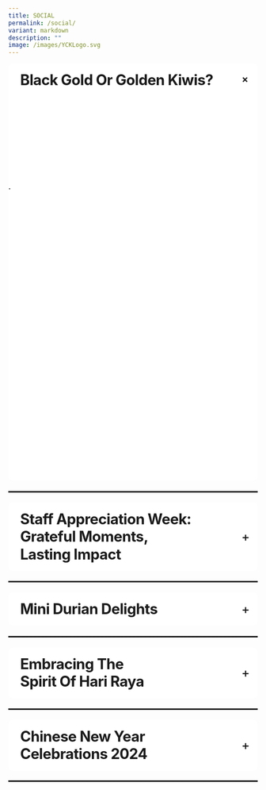 ```yaml
---
title: SOCIAL
permalink: /social/
variant: markdown
description: ""
image: /images/YCKLogo.svg
---
```

<div class="yck-component" id="top">
    <div class="regular-flow">
        <details open="" name="social">
            <summary>
                <h3>Black Gold or Golden Kiwis?</h3>
            </summary>
            <p class="dropcap-title">Your choice. Your delight</p>
            <p>Every year, fruit lovers are faced with an irresistible dilemma: a life choice that stirs the taste buds</p>.
            <div class="yck-flexbox-grid">
                <figure class="landscape">
                    <img alt="Staff activity image 1" src="https://staging-lite.d3o5f2eggdqz6.amplifyapp.com/images/Our%20Family/Staff/SWC%20Activities/Social/2025_durians_kiwi01.jpg">
                </figure>
                <figure>
                    <img alt="Staff activity image 2" src="https://staging-lite.d3o5f2eggdqz6.amplifyapp.com/images/Our%20Family/Staff/SWC%20Activities/Social/2025_durians_kiwi02.jpg">
                </figure>
                <figure>
                    <img alt="Staff activity image 3" src="https://staging-lite.d3o5f2eggdqz6.amplifyapp.com/images/Our%20Family/Staff/SWC%20Activities/Social/2025_durians_kiwi03.jpg">
                </figure>
            </div>
            <p>On 30 July 2025, a much-welcomed message was dropped, hinting at the arrival of two seasonal
                treasures. The air grew thick with anticipation, and the mood quickly shifted into high gear. Some
                made a beeline for the Heritage Gallery with like-minded colleagues, eager to savour the king of
                fruits—the rich, creamy Black Gold. Others scrunched up their noses at its potent aroma and
                cheerfully quipped, “Enjoy the king of fruits,” before turning to claim a crown jewel—the tangy-sweet
                Zespri golden kiwi.</p>
            <p>The liberty of choice has transformed the school into a stage for this cherished ritual of flavour and
                friendly rivalry.</p>
            <div class="button-container">
                <a href="#top">
                    <button class="buttontotop">
                        <svg viewBox="0 0 384 512" class="svgIcon">
                            <path d="M214.6 41.4c-12.5-12.5-32.8-12.5-45.3 0l-160 160c-12.5 12.5-12.5 32.8 0 45.3s32.8 12.5 45.3 0L160 141.2V448c0 17.7 14.3 32 32 32s32-14.3 32-32V141.2L329.4 246.6c12.5 12.5 32.8 12.5 45.3 0s12.5-32.8 0-45.3l-160-160z"></path>
                        </svg>
                    </button>
                </a>
            </div>
        </details>
<hr>
        <details name="social">
            <summary>
                <h3 id="sad2024">Staff Appreciation Week: Grateful Moments, Lasting Impact</h3>
            </summary>
            <p><i>“It’s my life~~~” Bon Jovi’s</i> song rang out as the principal joined in the groove, signaling the official yet fun start of the Staff Appreciation Lunch. With the microphone in hand, groups eagerly showcased their unique identities – flaunting glossy balloons, rocking cool shades, or sporting bandana scarves. The royal blue attire, paired with tiaras or songkoks, added a dash of flair, as everyone embraced the theme of ‘Be Yourself.’</p>
            <div class="carousel">
                <div class="images">
                    <img alt="Image 1" src="https://www.yiochukangsec.moe.edu.sg/images/Our%20Family/Staff/SWC%20Activities/Social/2024_staff_retreat3.png">
                    <img alt="Image 2" src="https://www.yiochukangsec.moe.edu.sg/images/Our%20Family/Staff/SWC%20Activities/Social/2024_staff_retreat6.png">
                    <img alt="Image 3" src="https://www.yiochukangsec.moe.edu.sg/images/Our%20Family/Staff/SWC%20Activities/Social/2024_staff_retreat7.png">
                    <img alt="Image 4" src="https://www.yiochukangsec.moe.edu.sg/images/Our%20Family/Staff/SWC%20Activities/Social/2024_staff_retreat8.png">
                    <img alt="Image 5" src="https://www.yiochukangsec.moe.edu.sg/images/Our%20Family/Staff/SWC%20Activities/Social/2024_staff_retreat9.png">
                    <img alt="Image 6" src="https://www.yiochukangsec.moe.edu.sg/images/Our%20Family/Staff/SWC%20Activities/Social/2024_staff_retreat10.png">
                    <img alt="Image 7" src="https://www.yiochukangsec.moe.edu.sg/images/Our%20Family/Staff/SWC%20Activities/Social/2024_staff_retreat11.png">
                </div>
            </div>
            <p>As the delectable eight-course feast unfolded, the room buzzed with excitement, spurred on by a battery of games. Fearless and fun-loving souls dressed up as Albert Einstein, Ninja Turtle, Phua Chu Kang, Wonder Woman or Pikachu with whatever their tablemates could find. The invitees also uncovered each other's hidden talents and passions: Who blesses people with self-made pineapple tarts? Who is an intrepid traveler and converses in Japanese effortlessly? Whose home is a kitty paradise? Whether or not you know these answers, the YCKSS family was awestruck by the versatility and delightful surprises of those in the very same room. Even the conventional lucky draw had an uncannily unconventional twist, leaving everyone beaming as winners of vouchers, big wads or not.</p>
            <div class="carousel01">
                <div class="images01">
                    <img alt="Image 1" src="https://www.yiochukangsec.moe.edu.sg/images/Our%20Family/Staff/SWC%20Activities/Social/2024_staff_retreat4.png">
                    <img alt="Image 2" src="https://www.yiochukangsec.moe.edu.sg/images/Our%20Family/Staff/SWC%20Activities/Social/2024_staff_retreat5.png">
                </div>
            </div>
            <p>Thanks to the hilariously funny emcees, laughter and cheers permeated the venue, filling Holiday Inn @ Atrium with a sense of camaraderie that truly defined the luncheon on 28 August.</p>
            <img alt="The funny emcees of Staff Appreciation Day" src="https://www.yiochukangsec.moe.edu.sg/images/Our%20Family/Staff/SWC%20Activities/Social/2024_staff_retreat15.png">
            <p>But the luncheon was not the only highlight! In the days leading up to the event, cards of gratitude and gifts of choice – epitomising the SPICEY framework – were lovingly handed out, radiating warmth and sending a pellucidly clear message to every member of the YCKSS family: You are never alone in this.</p>
            <div class="button-container">
                <a href="#top">
                    <button class="buttontotop">
                        <svg viewBox="0 0 384 512" class="svgIcon">
                            <path d="M214.6 41.4c-12.5-12.5-32.8-12.5-45.3 0l-160 160c-12.5 12.5-12.5 32.8 0 45.3s32.8 12.5 45.3 0L160 141.2V448c0 17.7 14.3 32 32 32s32-14.3 32-32V141.2L329.4 246.6c12.5 12.5 32.8 12.5 45.3 0s12.5-32.8 0-45.3l-160-160z"></path>
                        </svg>
                    </button>
                </a>
            </div>
        </details>
        <hr>
        <details name="social">
            <summary>
                <h3 id="minidurians2024">Mini Durian Delights</h3>
            </summary>
            <p>The air buzzed with anticipation when a hint of its presence was dropped through a text message. Upon its arrival, the atmosphere intensified; some rushed up to it with their like-minded colleagues, while others scrunched up their noses yet politely declined, saying, ‘I would give it a miss.’ It is none other than the king of fruits – durian!</p>
            <p>On the 28th of June 2024, staff were greeted by the strong and distinct aroma of durians. Enthusiasts revelled in its rich and creamy texture, especially in the company of other durian lovers at the Heritage Gallery. Whether the unique aroma elicited adoration or aversion, everyone had either the king of fruits or other delectable fruits to savour that day. While durians may reign supreme in the hearts of many fruit lovers, they did not overshadow the significance of the shared experience among us in the teaching fraternity.</p>
            <img src="https://www.yiochukangsec.moe.edu.sg/images/Our%20Family/Staff/SWC%20Activities/Social/Mini_DD_2.png">
            <img src="https://www.yiochukangsec.moe.edu.sg/images/Our%20Family/Staff/SWC%20Activities/Social/Mini_DD_3.png">
            <img src="https://www.yiochukangsec.moe.edu.sg/images/Our%20Family/Staff/SWC%20Activities/Social/Mini_DD_5.png">
            <div>
                <div class="button-container">
                    <a href="#top">
                        <button class="buttontotop">
                            <svg viewBox="0 0 384 512" class="svgIcon">
                                <path d="M214.6 41.4c-12.5-12.5-32.8-12.5-45.3 0l-160 160c-12.5 12.5-12.5 32.8 0 45.3s32.8 12.5 45.3 0L160 141.2V448c0 17.7 14.3 32 32 32s32-14.3 32-32V141.2L329.4 246.6c12.5 12.5 32.8 12.5 45.3 0s12.5-32.8 0-45.3l-160-160z"></path>
                            </svg>
                        </button>
                    </a>
                </div>
            </div>
        </details>
        <hr>
        <details name="social">
            <summary>
                <h3 id="hariraya2024">Embracing the Spirit of Hari Raya</h3>
            </summary>
            <p>Hari Raya festivities are synonymous with an exquisite array of culinary delights. It was no exception this year, with the primary aim of fostering YCKSS familial ties. On 19 April, as the aroma of tantalising lunch filled the air, it set the perfect backdrop for colleagues to engage in hearty conversations amidst their busy lives.</p>
            <p>Gathered in the cozy comfort of the Dance Studio 2, we revelled in the light-hearted stories steeped in history and practices of Muslims. While it culminated in quizzes that challenged our knowledge and wit, the winners brought home some mementos that served as vivid reminders of the generosity and inclusivity embedded within the Muslim culture.</p>
            <img src="https://www.yiochukangsec.moe.edu.sg/images/Our%20Family/Staff/SWC%20Activities/Social/Hari_Raya_2024_SWC_Slide1.png">
            <img src="https://www.yiochukangsec.moe.edu.sg/images/Our%20Family/Staff/SWC%20Activities/Social/Hari_Raya_2024_SWC_Slide2.png">
            <img src="https://www.yiochukangsec.moe.edu.sg/images/Our%20Family/Staff/SWC%20Activities/Social/Hari_Raya_2024_SWC_Slide3.png">
            <img src="https://www.yiochukangsec.moe.edu.sg/images/Our%20Family/Staff/SWC%20Activities/Social/Hari_Raya_2024_SWC_Slide4.png">
            <div>
                <div class="button-container">
                    <a href="#top">
                        <button class="buttontotop">
                            <svg viewBox="0 0 384 512" class="svgIcon">
                                <path d="M214.6 41.4c-12.5-12.5-32.8-12.5-45.3 0l-160 160c-12.5 12.5-12.5 32.8 0 45.3s32.8 12.5 45.3 0L160 141.2V448c0 17.7 14.3 32 32 32s32-14.3 32-32V141.2L329.4 246.6c12.5 12.5 32.8 12.5 45.3 0s12.5-32.8 0-45.3l-160-160z"></path>
                            </svg>
                        </button>
                    </a>
                </div>
            </div>
        </details>
        <hr>
        <details name="social">
            <summary>
                <h3 id="cny2024">Chinese New Year Celebrations 2024</h3>
            </summary>
            <p>To usher in the Year of the Dragon, all YCKSS staff convened in a calligraphy session on 2 February 2024. Empowered with creative autonomy, everyone carefully and meticulously penned auspicious words of their choice and engaged in the delicate art of paper cutting, reflecting personalised aspirations. The celebration would not be complete without the venerable tradition of Lo Hei on 16 February 2024, when a myriad of ingredients were tossed with one collective purpose: ringing in peace and prosperity in the coming year.</p>
            <img src="https://www.yiochukangsec.moe.edu.sg/images/Our%20Family/Staff/SWC%20Activities/Social/Slide1.png">
            <img src="https://www.yiochukangsec.moe.edu.sg/images/Our%20Family/Staff/SWC%20Activities/Social/Slide2.png">
            <img src="https://www.yiochukangsec.moe.edu.sg/images/Our%20Family/Staff/SWC%20Activities/Social/Slide3.png">
            <img src="https://www.yiochukangsec.moe.edu.sg/images/Our%20Family/Staff/SWC%20Activities/Social/Slide4.png">
            <img src="https://www.yiochukangsec.moe.edu.sg/images/Our%20Family/Staff/SWC%20Activities/Social/Slide5.png">
            <div class="button-container">
                <a href="#top">
                    <button class="buttontotop">
                        <svg viewBox="0 0 384 512" class="svgIcon">
                            <path d="M214.6 41.4c-12.5-12.5-32.8-12.5-45.3 0l-160 160c-12.5 12.5-12.5 32.8 0 45.3s32.8 12.5 45.3 0L160 141.2V448c0 17.7 14.3 32 32 32s32-14.3 32-32V141.2L329.4 246.6c12.5 12.5 32.8 12.5 45.3 0s12.5-32.8 0-45.3l-160-160z"></path>
                        </svg>
                    </button>
                </a>
            </div>
        </details>
    </div>
    <hr>
 
<style>
    /* ==========================================================================
   1. Global Styles & Resets
   ========================================================================== */

    :root {
        --yck-text-line-height: 1.6em;
        --yck-heading-line-height: 1.2em;
        --yck-heading-letter-spacing: -0.02em;
        --yck-spacing-unit: 1em;
        --yck-box-shadow: 0 2px 4px rgba(0, 0, 0, 0.25);
        --yck-box-shadow1: 0 1px 2px rgba(0, 0, 0, 0.15);
        --yck-inset-shadow1: rgba(50, 50, 93, 0.25) 0px 30px 60px -12px inset, rgba(0, 0, 0, 0.3) 0px 18px 36px -18px inset;
        --yck-inset-shadow2: rgb(204, 219, 232) 3px 3px 6px 0px inset, rgba(255, 255, 255, 0.5) -3px -3px 6px 1px inset;
        --yck-transition-timing: cubic-bezier(0.4, 0, 0.2, 1);

        --yck-step--2: clamp(0.7813rem, 0.9263rem + -0.1872vw, 0.8889rem);
        --yck-step--1: clamp(0.9375rem, 1.0217rem + -0.1087vw, 1rem);
        --yck-step-0: clamp(1.125rem, 1.125rem + 0vw, 1.125rem);
        --yck-step-1: clamp(1.2656rem, 1.2363rem + 0.1467vw, 1.35rem);
        --yck-step-2: clamp(1.4238rem, 1.3556rem + 0.3412vw, 1.62rem);
        --yck-step-3: clamp(1.6018rem, 1.4828rem + 0.5951vw, 1.944rem);
        --yck-step-4: clamp(1.802rem, 1.6174rem + 0.9231vw, 2.3328rem);
        --yck-step-5: clamp(2.0273rem, 1.7587rem + 1.3427vw, 2.7994rem);

        --yck-space-s-xl: clamp(1em, 0.2143em + 3.9286vw, 3.5em);

        --font-system-ui: system-ui, sans-serif;
        --font-transitional: Charter, Bitstream Charter, Sitka Text, Cambria, serif;
        --font-old-style: Iowan Old Style, Palatino Linotype, URW Palladio L, P052, serif;
        --font-humanist: Seravek, Gill Sans Nova, Ubuntu, Calibri, DejaVu Sans, source-sans-pro, sans-serif;
        --font-geometric-humanist: Avenir, Montserrat, Corbel, URW Gothic, source-sans-pro, sans-serif;
        --font-classical-humanist: Optima, Candara, Noto Sans, source-sans-pro, sans-serif;
        --font-neo-grotesque: Inter, Roboto, Helvetica Neue, Arial Nova, Nimbus Sans, Arial, sans-serif;
        --font-monospace-slab-serif: Nimbus Mono PS, Courier New, monospace;
        --font-monospace-code: Dank Mono, Operator Mono, Inconsolata, Fira Mono, ui-monospace, SF Mono, Monaco, Droid Sans Mono, Source Code Pro, Cascadia Code, Menlo, Consolas, DejaVu Sans Mono, monospace;
        --font-industrial: Bahnschrift, DIN Alternate, Franklin Gothic Medium, Nimbus Sans Narrow, sans-serif-condensed, sans-serif;
        --font-rounded-sans: ui-rounded, Hiragino Maru Gothic ProN, Quicksand, Comfortaa, Manjari, Arial Rounded MT, Arial Rounded MT Bold, Calibri, source-sans-pro, sans-serif;
        --font-slab-serif: Rockwell, Rockwell Nova, Roboto Slab, DejaVu Serif, Sitka Small, serif;
        --font-antique: Superclarendon, Bookman Old Style, URW Bookman, URW Bookman L, Georgia Pro, Georgia, serif;
        --font-didone: Didot, Bodoni MT, Noto Serif Display, URW Palladio L, P052, Sylfaen, serif;
        --font-handwritten: Segoe Print, Bradley Hand, Chilanka, TSCu_Comic, casual, cursive;

        interpolate-size: allow-keywords;
        scroll-behavior: smooth;
        text-rendering: optimizeSpeed;
    }

    ::selection {
        text-shadow: none;
        background: rgba(255, 255, 255, 0.35);
    }

    audio,
    canvas,
    iframe,
    img,
    svg,
    video {
        vertical-align: middle;
    }

    img {
        background-repeat: no-repeat;
        background-size: cover;
    }

    /* ==========================================================================
   2. Base Typography
   ========================================================================== */

    .yck-component {
        line-height: var(--yck-text-line-height);
        letter-spacing: normal;
        font-size: var(--yck-step-0);
        margin-bottom: var(--yck-space-s-xl);
    }

    .yck-component h1,
    .yck-component h2,
    .yck-component h3,
    .yck-component h4,
    .yck-component h5,
    .yck-component h6,
    .yck-component p {
        overflow-wrap: break-word;
    }

    .yck-component h1,
    .yck-component h2,
    .yck-component h3,
    .yck-component h4,
    .yck-component h5,
    .yck-component h6 {
        text-wrap: balance;
    }

    .yck-component p,
    .yck-component ol,
    .yck-component ul {
        text-wrap: pretty;
        margin-bottom: var(--yck-spacing-unit);
    }

    .yck-component p:last-child,
    .yck-component ul li:last-child,
    .yck-component ol li:last-child {
        margin-bottom: var(--yck-space-s-xl);
    }

    .yck-component .yck-h1,
    .yck-component h1 {
        font-size: var(--yck-step-5);
        margin-bottom: var(--yck-spacing-unit);
        line-height: var(--yck-heading-line-height);
        letter-spacing: var(--yck-heading-letter-spacing);
    }

    .yck-component .yck-h2,
    .yck-component h2 {
        font-size: var(--yck-step-4);
        margin-bottom: calc(var(--yck-spacing-unit) * 0.85);
        text-transform: capitalize;
        line-height: var(--yck-heading-line-height);
        letter-spacing: var(--yck-heading-letter-spacing);
    }

    .yck-component .yck-h3,
    .yck-component h3 {
        font-size: var(--yck-step-3);
        margin-bottom: calc(var(--yck-spacing-unit) * 0.75);
        text-transform: capitalize;
        line-height: var(--yck-heading-line-height);
        letter-spacing: var(--yck-heading-letter-spacing);
    }

    .yck-component .yck-h4,
    .yck-component h4 {
        font-size: var(--yck-step-2);
        margin-bottom: calc(var(--yck-spacing-unit) * 0.5);
        text-transform: capitalize;
        line-height: var(--yck-heading-line-height);
        letter-spacing: var(--yck-heading-letter-spacing);
    }

    .yck-component .yck-h5,
    .yck-component h5 {
        font-size: var(--yck-step-1);
        margin-bottom: calc(var(--yck-spacing-unit) * 0.25);
        text-transform: uppercase;
        line-height: var(--yck-heading-line-height);
        letter-spacing: var(--yck-heading-letter-spacing);
    }

    .yck-component .yck-h6,
    .yck-component h6 {
        font-size: var(--yck-step-0);
        margin-bottom: var(--yck-spacing-unit);
        text-transform: uppercase;
        line-height: var(--yck-heading-line-height);
        letter-spacing: var(--yck-heading-letter-spacing);
    }

    .yck-component hr,
    hr {
        border: 1px dotted rgba(0, 0, 0, 0.25);
        margin-block: clamp(1rem, 2vw, 2.5rem);
    }

    .yck-component small,
    small {
        font-size: var(--yck-step--2);
        line-height: var(--yck-spacing-unit);
    }

    .yck-component a {
        text-decoration: none;
        color: #e37f2a;
    }

    .yck-component a.text-link {
        position: relative;
        padding-bottom: 2px;
        text-decoration: none;
    }

    .yck-component a.text-link::after {
        content: " ";
        position: absolute;
        width: 0;
        height: 2px;
        bottom: 0;
        left: 0;
        background-color: currentColor;
        transition:
            width 1s cubic-bezier(0.25, 1, 0.5, 1),
            color 1.2s ease-out;
    }

    .yck-component a.text-link:hover::after {
        width: 100%;
        color: rgba(0, 122, 247, 0.25);
    }

    .yck-component a[target="_blank"]:not(.text-link):after {
        display: none;
        margin: 0;
        padding: 0;
    }

    .yck-component abbr,
    abbr {
        text-decoration: underline dotted #2c6139;
        text-decoration-thickness: 2px;
        text-underline-offset: 3px;
        color: #2c6139;
        font-weight: 600;
        cursor: help;
    }

    .yck-component abbr:hover,
    abbr:hover {
        color: #4e835b;
    }

    .yck-component .dropcap-title {
        font-size: var(--yck-step-1);
        /* Base font size for the heading */
        font-weight: normal;
        margin-bottom: 0.5em;
        color: #555;
    }

    /* This is the core magic for the dropcap */
    .yck-component .dropcap-title::first-letter {
        float: left;
        font-size: calc(var(--yck-step-5)*1.65);
        /* The size of the dropcap relative to the heading's font size */
        font-weight: bold;
        font-style: oblique;
        font-family: var(--font-antique);
        line-height: 0.9;
        /* Pulls the rest of the text up vertically */
        padding-right: 0.18em;
        /* Adds a little space next to the letter */
        color: #4e835b;
        /* A distinct color for the dropcap */
    }

    /* ==========================================================================
   3. Layout Components
   ========================================================================== */

    .yck-component .regular-flow>*+* {
        margin-top: 1.125em;
    }

    .yck-component .deadctr-container {
        display: grid;
        place-items: center;
        height: auto;
    }

    .yck-component .deadctr-content {
        padding: var(--yck-spacing-unit);
        margin: 0 auto;
        text-align: center;
    }

    .yck-component .col-container,
    .yck-component .col3-container {
        width: 100%;
        max-width: 1000px;
        margin: 0 auto;
        column-count: 2;
        column-width: 55px;
        column-gap: 1.5em;
    }

    .yck-component .col3-container {
        columns: 3;
        column-width: 20ch;
        column-gap: 1.5em;
        column-rule-style: dotted;
        column-rule-width: 0.5px;
        column-rule-color: rgba(170, 170, 170, 0.75);
    }

    /* --- Flexbox Grid System --- */
    .yck-component .yck-flexbox-grid {
        --yck-gap: 1em;
        display: flex;
        flex-wrap: wrap;
        list-style: none;
        gap: var(--yck-gap);
        padding: 0;
        margin-block: var(--yck-spacing-unit);
    }

    .yck-component .yck-flexbox-grid>* {
        flex-grow: 1;
        flex-shrink: 0;
        flex-basis: calc((100% - var(--yck-gap)) / 4);
        min-width: calc((100% - var(--yck-gap)) / 2);
        list-style: none;
    }

    .yck-component .yck-img-array {
        --yck-gap: 1.25rem;
        display: flex;
        flex-direction: row;
        align-items: flex-start;
        align-content: flex-start;
        justify-content: flex-start;
        flex-wrap: wrap;
        list-style: none;
        gap: var(--yck-gap);
        padding: 0;
        margin: 0;
    }

    .yck-component .yck-img-array>* {
        flex-grow: 1;
        flex-shrink: 0;
        flex-basis: calc((100% - var(--yck-gap)) / 6);
        min-width: 240px;
        list-style: none;
    }

    .masonry-container {
        column-count: 3;
        /* The number of columns you want */
        column-gap: 1rem;
        /* The space between columns */
    }

    .masonry-item {
        break-inside: avoid;
        margin-bottom: 1rem;
        display: inline-block;
        width: 100%;
    }

    .masonry-item img {
        width: 100%;
        height: auto;
        display: block;
    }

    /* ==========================================================================
   4. UI Components
   ========================================================================== */

    /* --- Tables --- */
    .yck-component .yck-table {
        border-collapse: collapse;
        width: 100%;
        min-width: 180px;
        max-width: 1000px;
        margin-top: 0.5em;
        margin-bottom: var(--yck-spacing-unit);
    }

    .yck-component .yck-th {
        background-color: #f2f2f2;
        text-align: left;
        border-bottom: 1px dotted #ddd;
        text-transform: uppercase;
        padding: calc(var(--yck-spacing-unit) * 0.75);
        font-weight: bold;
        font-size: var(--yck-step-0);
        line-height: 1.4;
        letter-spacing: 0.05em;
        vertical-align: top;
    }

    .yck-component .yck-th h4,
    .yck-component .yck-th h5,
    .yck-component .yck-th h6 {
        margin: 0 0 calc(var(--yck-spacing-unit) * 0.5) 0;
        text-wrap: balance;
        line-height: 1.3;
    }

    .yck-component .yck-td {
        border-bottom: 1px dotted #ddd;
        min-width: 120px;
        max-width: 100%;
        word-wrap: break-word;
        text-wrap: pretty;
        padding: calc(var(--yck-spacing-unit) * 0.75);
        vertical-align: top;
        font-size: var(--yck-step-0);
        line-height: 1.5;
    }

    .yck-component .yck-td>*,
    .yck-component .yck-td p,
    .yck-component .yck-td ul,
    .yck-component .yck-td ol {
        margin-top: 0;
        margin-bottom: calc(var(--yck-spacing-unit) * 0.5);
    }

    .yck-component .yck-td ul,
    .yck-component .yck-td ol {
        padding-left: calc(var(--yck-spacing-unit) * 1.5);
    }

    .yck-component .yck-td li {
        margin-bottom: calc(var(--yck-spacing-unit) * 0.25);
        line-height: inherit;
    }

    .yck-component .yck-td>*:last-child,
    .yck-component .yck-td>p:last-child,
    .yck-component .yck-td>ul:last-child,
    .yck-component .yck-td>ol:last-child {
        margin-bottom: calc(var(--yck-spacing-unit) * 0.75);
    }

    .yck-component .yck-td ul:last-child li:last-child,
    .yck-component .yck-td ol:last-child li:last-child {
        margin-bottom: calc(var(--yck-spacing-unit) * 0.25);
    }

    .yck-component .yck-table tbody tr:last-child .yck-td>*:last-child {
        margin-bottom: var(--yck-spacing-unit);
    }

    .yck-component .yck-table tbody tr:nth-child(even) {
        background-color: #fafafa;
    }

    /* --- Video Containers --- */
    .yck-component .video-container {
        position: relative;
        width: 100%;
        padding-bottom: 56.25%;
        height: 0;
        overflow: hidden;
        margin-bottom: var(--yck-spacing-unit);
    }

    .yck-component .video-container iframe,
    .yck-component .video-container object,
    .yck-component .video-container embed {
        position: absolute;
        top: 0;
        left: 0;
        width: 100%;
        height: 100%;
    }

    .yck-component .widescreentv {
        aspect-ratio: 16/9;
        width: 100%;
    }

    .yck-component .tallscreentv {
        aspect-ratio: 9/16;
        width: 100%;
    }

    .yck-component .sdtv {
        aspect-ratio: 4/3;
        width: 100%;
    }

    /* --- Isomer Cards --- */
    .yck-component .isomer-card,
    .yck-component .column {
        break-inside: avoid;
        page-break-inside: avoid;
        padding: 20px;
        border-radius: 5px;
        box-shadow: var(--yck-box-shadow1);
    }

    .yck-component .column {
        margin-bottom: var(--yck-spacing-unit);
    }

    .yck-component .column ul,
    .yck-component .column ol {
        list-style: none;
        line-height: 1.5em;
        margin: 0;
        padding: 0;
    }

    .yck-component .column ul li {
        margin-inline: 1em;
        padding-left: 1rem;
        border-bottom: 1px dotted rgba(0, 0, 0, 0.05);
    }

    .yck-component .isomer-card {
        text-decoration: none;
        margin: 0 auto;
        padding: 0;
        border: 1px solid rgba(224, 224, 224, 0.15);
        border-radius: 8px;
        overflow: hidden;
        transition:
            transform 0.8s var(--yck-transition-timing),
            box-shadow 0.8s var(--yck-transition-timing),
            background-color 0.5s ease;
    }

    .yck-component .isomer-card:hover {
        transform: translateY(-5px);
        box-shadow: var(--yck-box-shadow);
    }

    .yck-component .isomer-card:hover .isomer-card-body .isomer-card-link {
        color: #e37f2a;
    }

    .yck-component .isomer-card:has(img) {
        filter: brightness(100%);
        background-color: #fff;
        transition: filter 0.5s ease;
    }

    .yck-component .isomer-card:has(img):hover {
        filter: brightness(90%);
        background-color: #fefefe;
    }

    .yck-component .isomer-card .isomer-card-image {
        width: 100%;
        object-fit: cover;
    }

    .yck-component .isomer-card .isomer-card-body {
        padding: var(--yck-spacing-unit);
    }

    .yck-component .isomer-card .isomer-card-body .isomer-card-title {
        color: #4a4a4a;
        font-weight: 700;
        font-size: var(--yck-step-1);
        overflow-wrap: break-word;
        text-wrap: balance;
    }

    .yck-component .isomer-card .isomer-card-body .isomer-card-description {
        color: #383838;
        font-size: var(--yck-step-0);
    }

    .yck-component .isomer-card .isomer-card-body .isomer-card-link {
        font-size: var(--yck-step-0);
        text-decoration: underline;
        color: #e37f2a;
        display: inline-block;
        margin-top: 0.5rem;
    }

    .yck-component .isomer-card .isomer-card-body .isomer-card-title:has(+ .isomer-card-description) {
        margin-bottom: 0.75rem;
    }

    .yck-component .isomer-card .isomer-card-body .isomer-card-title:has(+ .isomer-card-link),
    .yck-component .isomer-card .isomer-card-body .isomer-card-description:has(+ .isomer-card-link) {
        margin-bottom: 1rem;
    }

    /* --- Blockquotes & Figures --- */
    .yck-component blockquote {
        position: relative;
        padding: 25px 35px;
        background-color: white;
        border-radius: 5px;
        box-shadow: var(--yck-box-shadow);
        margin-left: 0;
        margin-right: 0;
    }

    .yck-component blockquote>p,
    .yck-component blockquote>div {
        color: #ff6b6b;
        font-style: italic;
        font-size: var(--yck-step-1);
        line-height: 1.5;
        margin: 0;
    }

    .yck-component blockquote::before {
        content: '"';
        position: absolute;
        top: 25px;
        left: 10px;
        color: #ff6b6b;
        font-size: 60px;
        font-family: Georgia, serif;
        opacity: 0.3;
    }

    .yck-component cite {
        display: block;
        margin-top: var(--yck-spacing-unit);
        font-size: var(--yck-step--1);
        font-style: italic;
        color: #555;
        text-align: right;
    }

    .yck-component figure,
    .yck-component .figure {
        display: flex;
        flex-flow: column;
        max-width: 100%;
        margin: 0;
        padding: 0;
    }

    .yck-component figure img,
    .yck-component .figure img {
        border-radius: 8px;
        box-shadow: var(--yck-box-shadow);
        margin-bottom: var(--yck-spacing-unit);
    }

    .yck-component figcaption {
        background-color: rgba(255, 255, 255, 0.55);
        color: #333;
        font: italic var(--yck-step--1) sans-serif;
        margin: 0;
        padding: 5px;
        text-align: center;
    }

    /* --- Integrated Navigation Bar Styles --- */
    .yck-component .yck-nav-bar>* {
        margin: 0 auto;
        padding: 0;
    }

    .yck-component .yck-nav-bar ul {
        display: grid;
        grid-template-columns: repeat(auto-fit, minmax(200px, 1fr));
        list-style: none;
        background-color: #ffffff;
        border-radius: 0.75rem;
        box-shadow: var(--yck-inset-shadow2);

        justify-content: space-evenly;
        align-content: start;
        justify-items: center;
        align-items: start;
    }

    .yck-component .yck-nav-bar a {
        display: block;
        text-decoration: none;
        font-family: sans-serif;
        font-weight: 500;
        font-size: var(--yck-step-0);
        transition: all 0.3s var(--yck-transition-timing);
        margin: calc(var(--yck-spacing-unit) * 0.1);
        padding: 1rem;
        border-radius: 0.5rem;
        text-align: center;
        text-wrap: balance;
        overflow-wrap: break-word;
        color: #4a5568;
        position: relative;
    }

    .yck-component .yck-nav-bar a::after {
        content: '';
        position: absolute;
        width: 0;
        height: 2px;
        bottom: 10px;
        left: 50%;
        transform: translateX(-50%);
        background-color: #4299e1;
        /* Added background-color to the transition for the color fade effect */
        transition: width 0.7s var(--yck-transition-timing), background-color 0.7s var(--yck-transition-timing);
    }


    .yck-component .yck-nav-bar a.active {
        color: #2b6cb0;
    }

    .yck-component .yck-nav-bar a.active::after {
        width: 60%;
        background-color: #4299e1;
    }


    .yck-component .yck-nav-bar a:hover {
        color: #e37f2a;
    }

    .yck-component .yck-nav-bar a:hover::after {
        background-color: #e37f2a;
        width: 60%;
    }



    /* --- Buttons --- */
    .yck-component .button-container {
        margin: 0;
        padding: 0;
        display: flex;
        text-align: center;
        width: 100%;
        justify-content: flex-end;
        align-items: flex-end;
    }

    .yck-component .button {
        background-color: #e37f2a;
        color: #fff;
        font-size: var(--yck-step-0);
        font-weight: 900;
        margin: 1rem;
        padding: 0.65rem;
        border-radius: 50px;
        box-shadow:
            0 10px 15px -3px rgba(0, 0, 0, 0.15),
            0 4px 6px -2px rgba(0, 0, 0, 0.05);
        transition: all 0.35s ease-in-out;
        border: none;
        cursor: pointer;
        text-decoration: none;
        display: inline-block;
    }

    .yck-component .button:hover {
        text-decoration: none;
        background-color: #fabe64;
        color: #fff;
        box-shadow:
            0 20px 25px -6px rgba(0, 0, 0, 0.12),
            0 10px 10px -5px rgba(0, 0, 0, 0.04);
        transform: scale(1.05);
    }

    .yck-component .button:focus {
        outline: none;
        box-shadow: 0 0 0 4px rgba(250, 190, 60, 0.5);
    }

    .yck-component .truncate {
        display: block;
        white-space: nowrap;
        overflow: hidden;
        text-overflow: ellipsis;
    }

    /* From Uiverse.io by vinodjangid07 */
    .yck-component .buttontotop {
        width: 50px;
        height: 50px;
        border-radius: 50%;
        background-color: #e37f2a;
        border: none;
        font-weight: 600;
        display: flex;
        align-items: center;
        justify-content: center;
        box-shadow: 0px 0px 0px 4px rgba(250, 190, 60, 0.5);
        cursor: pointer;
        transition-duration: 0.3s;
        overflow: hidden;
        position: relative;
    }

    .yck-component .svgIcon {
        width: 12px;
        transition-duration: 0.3s;
    }

    .yck-component .svgIcon path {
        fill: white;
    }

    .yck-component .buttontotop:hover {
        width: 140px;
        border-radius: 50px;
        transition-duration: 0.3s;
        background-color: #fabe64;
        align-items: center;
    }

    .yck-component .buttontotop:hover .svgIcon {
        /* width: 20px; */
        transition-duration: 0.3s;
        transform: translateY(-200%);
    }

    .yck-component .buttontotop::before {
        position: absolute;
        bottom: -20px;
        content: "Back to Top";
        color: white;
        /* transition-duration: .3s; */
        font-size: 0px;
    }

    .yck-component .buttontotop:hover::before {
        font-size: var(--yck-step-0);
        opacity: 1;
        bottom: unset;
        /* transform: translateY(-30px); */
        transition-duration: 0.3s;
    }


    /* --- Backdrop --- */
    .yck-component .backdrop {
        position: absolute;
        inset: 0;
        height: 200%;
        border-radius: 4px;
        background: hsl(0deg 0% 100% / 0.1);
        pointer-events: none;
        backdrop-filter: blur(16px);
        mask-image: linear-gradient(to bottom,
            black 0,
            black 50%,
            transparent 50%);
    }

    .yck-component .backdrop-edge {
        --thickness: 6px;
        position: absolute;
        inset: 0;
        height: 100%;
        transform: translateY(100%);
        background: hsl(0deg 0% 100% / 0.1);
        backdrop-filter: blur(8px) brightness(120%);
        pointer-events: none;
        mask-image: linear-gradient(to bottom,
            black 0,
            black var(--thickness),
            transparent var(--thickness));
    }

    /* ==========================================================================
   5. Animations & Transitions
   ========================================================================== */

    .ken-burns-container {
        max-width: 100%;
        overflow: hidden;
        position: relative;
        border-radius: 8px;
    }

    .ken-burns-image {
        width: 100%;
        height: 100%;
        object-fit: cover;
        animation: kenBurns 35s ease-in-out infinite alternate;
    }

    .fade-in {
        animation: fade-in 1s ease-in-out both;
    }

    @keyframes kenBurns {
        from {
            transform: scale(1);
        }

        to {
            transform: scale(1.35);
        }
    }

    @-webkit-keyframes fade-in {
        0% {
            opacity: 0;
        }

        100% {
            opacity: 1;
        }
    }

    @keyframes fade-in {
        0% {
            opacity: 0;
        }

        100% {
            opacity: 1;
        }
    }

    @-webkit-keyframes fade-out {
        0% {
            opacity: 1;
        }

        100% {
            opacity: 0;
        }
    }

    @keyframes fade-out {
        0% {
            opacity: 1;
        }

        100% {
            opacity: 0;
        }
    }

    @keyframes fade-in-bottom {
        from {
            opacity: 0;
            transform: translateY(10vh);
        }

        to {
            opacity: 1;
            transform: translateY(0);
        }
    }

    /* ==========================================================================
   6. Accessibility & Media Queries
   ========================================================================== */

    @media (max-width: 1000px) {
        .yck-component .yck-flexbox-grid>* {
            flex-basis: 100%;
        }
    }

    @media (max-width: 768px) {
        .yck-component .yck-table {
            font-size: calc(var(--yck-step-0) * 0.9);
        }

        .yck-component .yck-th,
        .yck-component .yck-td {
            padding: calc(var(--yck-spacing-unit) * 0.5);
        }
    }

    @media (max-width: 600px) {
        .yck-component .yck-flex-grid>* {
            flex-basis: auto;
        }
    }

    /* Default for mobile (1 column) */
    .masonry-container {
        column-count: 1;
        column-gap: 1rem;
    }

    /* Tablet (2 columns) */
    @media (min-width: 640px) {
        .masonry-container {
            column-count: 2;
        }
    }

    /* Desktop (3 columns) */
    @media (min-width: 1024px) {
        .masonry-container {
            column-count: 3;
        }
    }

    @supports (content-visibility: auto) {
        details {
            content-visibility: auto;
        }
    }

    @supports (animation-timeline: view()) {

        .yck-component .col-container,
        .yck-component .col3-container,
        .yck-component .isomer-card-grid {
            animation: fade-in-bottom ease both;
            animation-timeline: view();
            animation-range: entry 25% cover 50%;
        }
    }

    /* Basic carousel styling */
    .yck-component .carousel {
        width: 100%;
        height: 55vh;
        /* 50% of the viewport height */
        overflow: hidden;
        position: relative;
        display: flex;
        justify-content: center;
        align-items: center;
        scroll-snap-type: x mandatory;
    }

    .yck-component .carousel-images {
        display: flex;
        width: 300%;
        /* Changed from 400% to accommodate the extra image */
        animation: scroller 20s infinite alternate ease-in-out;
        /* Increased duration to 40s for smoother transition */
    }


    /* Keyframe animation for 7 images */
    @keyframes scroller {

        0%,
        25% {
            transform: translate3d(0, 0, 0);
            /* Show the 1st image */
            opacity: 1;
        }

        25%,
        50% {
            transform: translate3d(-100%, 0, 0);
            /* Show the 2nd image */
            opacity: 1;
        }

        50%,
        75% {
            transform: translate3d(-200%, 0, 0);
            /* Show the 3rd image */
            opacity: 1;
        }

        75%,
        100% {
            transform: translate3d(-300%, 0, 0);
            /* Show the 4th image */
            opacity: 1;
        }

    }

    .yck-component .carousel:hover .carousel-images {
        animation-play-state: paused;
    }

    .yck-component .carousel-images img {
        scroll-snap-align: center;
        /*padding-left: 20px;
    padding-right: 20px;*/
        max-width: 100%;
        /* This ensures each image takes up the full width of the carousel */
        height: 100%;
        object-fit: cover;
        flex-shrink: 0;
        /* Prevents the images from shrinking */
    }

    /* --- Details Summary --- */
    .yck-component details {
        overflow: hidden;
        border-radius: 10px;
        background-color: #fff;
        transition: box-shadow 0.5s ease-out;
    }

    .yck-component details[open] {
        /* Shadow applied to the whole container when open */
        box-shadow: var(--yck-inset-shadow2);
    }

    .yck-component details * {
        margin: 0 !important;
    }

    .yck-component details>ul {
        list-style: none;
    }

    .yck-component summary {
        position: relative;
        padding: 1rem 3rem 1rem 1.5rem;
        list-style-position: outside;
        cursor: pointer;
        user-select: none;
        outline: none;
        font-size: var(--yck-step-1);
        font-weight: 500;
        transition: background-color 0.5s ease-in;
    }

    .yck-component summary:hover {
        background-color: rgba(0, 0, 0, 0.03);
        box-shadow: var(--yck-box-shadow1);
    }

    .yck-component summary::marker {
        content: '';
    }

    .yck-component summary::after {
        content: "+";
        position: absolute;
        font-size: var(--yck-step-2);
        line-height: 1;
        right: 1rem;
        top: 50%;
        transform: translateY(-50%) rotate(0deg);
        transition: transform 0.65s cubic-bezier(0.25, 1, 0.5, 1);
    }

    .yck-component details[open]>summary::after {
        transform: translateY(-50%) rotate(135deg);
    }

    .yck-component details>*:not(summary) {
        padding: 1rem 1.5rem 1.5rem 1.5rem;
        animation: fade-in 0.5s ease 0.5s;
        animation-fill-mode: both;
    }

    @keyframes fade-in {
        from {
            opacity: 0;
            transform: translateY(-10px);
        }

        to {
            opacity: 1;
            transform: translateY(0);
        }
    }

    /* Main container for the entire organizational chart */
    .org-chart {
        display: flex;
        flex-direction: column;
        align-items: center;
        width: 100%;
        max-width: 1600px;
        /* Allows for a wider chart */
    }

    /* Styling for major section titles like "School Leaders" */
    .section-title {
        font-size: var(--yck-step-2);
        font-weight: bold;
        margin-top: 30px;
        margin-bottom: 20px;
        color: #222;
        border-bottom: 3px solid #555;
        padding-bottom: 8px;
        width: 100%;
        text-align: center;
    }

    /* Container for a group of people, e.g., all school leaders */
    .person-container {
        display: flex;
        justify-content: center;
        flex-wrap: wrap;
        width: 100%;
        margin-bottom: 25px;
        position: relative;
        /* Needed for the pseudo-element connector line */
    }

    /* A simple vertical line connecting a section title to its content below */
    .person-container::before {
        content: '';
        position: absolute;
        top: -15px;
        /* Positioned just below the title */
        left: 50%;
        transform: translateX(-50%);
        width: 2px;
        height: 15px;
        background-color: #777;
    }

    /* Styling for department and staff group containers */
    .department,
    .staff-group {
        width: 100%;
        margin-bottom: 30px;
        padding: 15px;
        border: 1px solid #d0d0d0;
        border-radius: 8px;
        background-color: #fdfdfd;
        box-shadow: 0 2px 4px rgba(0, 0, 0, 0.05);
    }

    /* Titles for individual departments or non-teaching staff groups */
    .department-name,
    .group-name {
        font-size: var(--yck-step-1);
        font-weight: bold;
        color: #333;
        margin-bottom: 15px;
        text-align: center;
        border-bottom: 1px dashed #aaa;
        padding-bottom: 10px;
    }

    /* Grid layout for displaying people within a department or group */
    .people-grid {
        display: flex;
        flex-wrap: wrap;
        justify-content: center;
        gap: 10px;
        /* Provides spacing between individual person cards */
    }

    /* Individual card for each person */
    .person {
        background-color: #fff;
        border: 1px solid #ccc;
        border-radius: 6px;
        padding: 10px 15px;
        margin: 5px;
        text-align: center;
        min-width: 25ch;
        max-width: 50ch;
        box-shadow: 1px 1px 3px rgba(0, 0, 0, 0.1);
        flex-grow: 1;
        /* Prevents cards from growing to fill space */
        flex-shrink: 0;
        /* Prevents cards from shrinking */
        flex-basis: calc(20% - 10px);
        /* Aims for 5 cards per row, adjusting for gap */
    }

    /* Name of the person */
    .person-name {
        font-size: var(--yck-step-0);
        font-weight: bold;
        margin-bottom: 4px;
        color: #333;
    }

    /* Title/role of the person */
    .person-title {
        font-size: calc(var(--yck-step-0)*0.85);
        color: #555;
        margin-bottom: 8px;
        /* Add some space before the details tag */
    }

    .person details {
        font-size: calc(var(--yck-step-0)*0.8);
        cursor: pointer;
    }

    /* --- Tier-Specific Styling --- */

    /* Special styling for school leader cards */
    .school-leaders .person {
        background-color: #e0eafc;
        border-color: #abc4ff;
        flex-basis: calc(33% - 20px);
        /* Aims for 3 leaders per row */
    }

    /* Special styling for key personnel cards */
    .key-personnel .person {
        background-color: #dcf0dc;
        border-color: #a0c0a0;
        flex-basis: calc(33.33% - 10px);
        /* Aims for 3 per row */
    }

    /* Styling for teaching staff cards within departments */
    .department .person {
        background-color: #fff5e6;
        border-color: #ffd5ab;
        flex-basis: calc(25% - 10px);
        /* Aims for 4 per row */
    }

    /* Styling for non-teaching staff cards within groups */
    .staff-group .person {
        background-color: #e6f2ff;
        border-color: #adccef;
        flex-basis: calc(25% - 10px);
        /* Aims for 4 per row */
    }

    /* --- Responsive Adjustments for Different Screen Sizes --- */

    @media (max-width: 1200px) {
        .person {
            flex-basis: calc(25% - 10px);
            /* 4 cards per row */
        }

        .school-leaders .person {
            flex-basis: calc(50% - 20px);
            /* 2 leader cards per row */
        }
    }

    @media (max-width: 900px) {
        .person {
            flex-basis: calc(33.33% - 10px);
            /* 3 cards per row */
        }
    }

    @media (max-width: 600px) {
        .person {
            flex-basis: calc(50% - 10px);
            /* 2 cards per row */
        }

        .department-name,
        .group-name {
            font-size: var(--yck-step-0);
        }

        .section-title {
            font-size: var(--yck-step-1);
        }
    }

    @media (max-width: 400px) {
        .person {
            flex-basis: calc(100% - 10px);
            /* 1 card per row */
        }
    }


    /* Basic carousel styling */
    .carousel {
        width: 100%;
        height: 55vh;
        /* 50% of the viewport height */
        overflow: hidden;
        position: relative;
        display: flex;
        justify-content: center;
        align-items: center;
        scroll-snap-type: x mandatory;
    }

    .images {
        display: flex;
        width: 600%;
        /* Changed from 400% to accommodate the extra image */
        animation: scroller 40s infinite alternate ease-in-out;
        /* Increased duration to 40s for smoother transition */
    }


    /* Keyframe animation for 7 images */
    @keyframes scroller {

        0%,
        14.29% {
            transform: translate3d(0, 0, 0);
            /* Show the 1st image */
            opacity: 1;
        }

        14.29%,
        28.58% {
            transform: translate3d(-100%, 0, 0);
            /* Show the 2nd image */
            opacity: 1;
        }

        28.58%,
        42.87% {
            transform: translate3d(-200%, 0, 0);
            /* Show the 3rd image */
            opacity: 1;
        }

        42.87%,
        57.16% {
            transform: translate3d(-300%, 0, 0);
            /* Show the 4th image */
            opacity: 1;
        }

        57.16%,
        71.45% {
            transform: translate3d(-400%, 0, 0);
            /* Show the 5th image */
            opacity: 1;
        }

        71.45%,
        85.74% {
            transform: translate3d(-500%, 0, 0);
            /* Show the 6th image */
            opacity: 1;
        }

        85.74%,
        100% {
            transform: translate3d(-600%, 0, 0);
            /* Show the 7th image */
            opacity: 1;
        }
    }

    .carousel:hover .images {
        animation-play-state: paused;
    }

    .images img {
        scroll-snap-align: center;
        /*padding-left: 20px;
        padding-right: 20px;*/
        max-width: 100%;
        /* This ensures each image takes up the full width of the carousel */
        height: 100%;
        object-fit: contain;
        flex-shrink: 0;
        /* Prevents the images from shrinking */
    }
   </style></div>